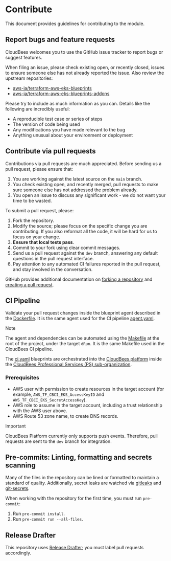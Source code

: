 # Contribute

This document provides guidelines for contributing to the module.

## Report bugs and feature requests

CloudBees welcomes you to use the GitHub issue tracker to report bugs or suggest features.

When filing an issue, please check existing open, or recently closed, issues to ensure someone else has not already reported the issue. Also review the upstream repositories:

- [aws-ia/terraform-aws-eks-blueprints](https://github.com/aws-ia/terraform-aws-eks-blueprints)
- [aws-ia/terraform-aws-eks-blueprints-addons](https://github.com/aws-ia/terraform-aws-eks-blueprints-addons/tree/main)

Please try to include as much information as you can. Details like the following are incredibly useful:

- A reproducible test case or series of steps
- The version of code being used
- Any modifications you have made relevant to the bug
- Anything unusual about your environment or deployment

## Contribute via pull requests

Contributions via pull requests are much appreciated. Before sending us a pull request, please ensure that:

1. You are working against the latest source on the `main` branch.
2. You check existing open, and recently merged, pull requests to make sure someone else has not addressed the problem already.
3. You open an issue to discuss any significant work - we do not want your time to be wasted.

To submit a pull request, please:

1. Fork the repository.
2. Modify the source; please focus on the specific change you are contributing. If you also reformat all the code, it will be hard for us to focus on your change.
3. **Ensure that local tests pass**.
4. Commit to your fork using clear commit messages.
5. Send us a pull request against the `dev` branch, answering any default questions in the pull request interface.
6. Pay attention to any automated CI failures reported in the pull request, and stay involved in the conversation.

GitHub provides additional documentation on [forking a repository](https://help.github.com/articles/fork-a-repo/) and
[creating a pull request](https://help.github.com/articles/creating-a-pull-request/).

## CI Pipeline

Validate your pull request changes inside the blueprint agent described in the [Dockerfile](.docker). It is the same agent used for the CI pipeline [agent.yaml](.cloudbees/workflows/agent.yaml).

> [!NOTE]
> The agent and dependencies can be automated using the [Makefile](Makefile) at the root of the project, under the target `dRun`. It is the same Makefile used in the CloudBees CI pipeline.

The [ci.yaml](.cloudbees/workflows/ci.yaml) blueprints are orchestrated into the [CloudBees platform](https://www.cloudbees.com/products/saas-platform) inside the [CloudBees Professional Services (PS) sub-organization](https://cloudbees.io/orgs/cloudbees~professional-services/components/94c50dcf-125e-4767-b9c5-58d6d669a1f6/runs).

### Prerequisites

- AWS user with permission to create resources in the target account (for example, `AWS_TF_CBCI_EKS_AccessKeyID` and `AWS_TF_CBCI_EKS_SecretAccessKey`).
- AWS role to assume in the target account, including a trust relationship with the AWS user above.
- AWS Route 53 zone name, to create DNS records.

> [!IMPORTANT]
> CloudBees Platform currently only supports push events. Therefore, pull requests are sent to the `dev` branch for integration.

## Pre-commits: Linting, formatting and secrets scanning

Many of the files in the repository can be lined or formatted to maintain a standard of quality. Additionally, secret leaks are watched via [gitleaks](https://github.com/zricethezav/gitleaks#pre-commit) and [git-secrets](https://github.com/awslabs/git-secrets).

When working with the repository for the first time, you must run `pre-commit`:

1. Run `pre-commit install`.
2. Run `pre-commit run --all-files`.

## Release Drafter

This repository uses [Release Drafter](https://github.com/release-drafter/release-drafter); you must label pull requests accordingly.

